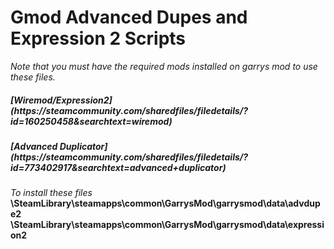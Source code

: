 <h1> Gmod Advanced Dupes and Expression 2 Scripts </h1>
<em> Note that you must have the required mods installed on garrys mod to use these files. </em>

<h5> [Wiremod/Expression2] (https://steamcommunity.com/sharedfiles/filedetails/?id=160250458&searchtext=wiremod) </h5>
<h5> [Advanced Duplicator] (https://steamcommunity.com/sharedfiles/filedetails/?id=773402917&searchtext=advanced+duplicator) </h5>

<em> To install these files </em>
<strong> \SteamLibrary\steamapps\common\GarrysMod\garrysmod\data\advdupe2 </strong>
<strong> \SteamLibrary\steamapps\common\GarrysMod\garrysmod\data\expression2 </strong>
